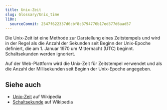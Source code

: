 ```yaml
---
title: Unix-Zeit
slug: Glossary/Unix_time
l10n:
  sourceCommit: 2547f622337d6cbf8c3794776b17ed377d6aad57
---
```


Die Unix-Zeit ist eine Methode zur Darstellung eines Zeitstempels und wird in der Regel als die Anzahl der Sekunden seit Beginn der Unix-Epoche definiert, die am 1. Januar 1970 um Mitternacht (UTC) beginnt. Schaltsekunden werden ignoriert.

Auf der Web-Plattform wird die Unix-Zeit für Zeitstempel verwendet und als die Anzahl der Millisekunden seit Beginn der Unix-Epoche angegeben.

## Siehe auch

- [Unix-Zeit](https://en.wikipedia.org/wiki/Unix_time) auf Wikipedia
- [Schaltsekunde](https://en.wikipedia.org/wiki/Leap_second) auf Wikipedia

